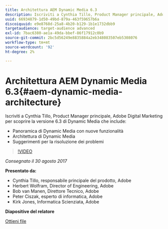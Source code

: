 ```yaml
---
title: Architettura AEM Dynamic Media 6.3
description: Iscriviti a Cynthia Tillo, Product Manager principale, Adobe Digital Marketing per scoprire la versione 6.3 di Dynamic Media.
uuid: 66934879-1d50-49bd-879a-463f59657b6a
discoiquuid: e9e8768d-25a8-4b20-b129-1b1e1732dbb9
targetaudience: target-audience advanced
exl-id: 7bac6380-ae1a-49da-bbef-86f17912c0b9
source-git-commit: 2bc5d56249e8835884a2eb348083507eb5308076
workflow-type: tm+mt
source-wordcount: '92'
ht-degree: 2%

---
```


# Architettura AEM Dynamic Media 6.3{#aem-dynamic-media-architecture}

Iscriviti a Cynthia Tillo, Product Manager principale, Adobe Digital Marketing per scoprire la versione 6.3 di Dynamic Media che include:

* Panoramica di Dynamic Media con nuove funzionalità
* Architettura di Dynamic Media
* Suggerimenti per la risoluzione dei problemi

>[!VIDEO](https://video.tv.adobe.com/v/19570/?quality=9)

*Consegnato il 30 agosto 2017*

**Presentato da:**

* Cynthia Tillo, responsabile principale del prodotto, Adobe
* Herbert Wolfram, Director of Engineering, Adobe
* Bob van Manen, Direttore Tecnico, Adobe
* Peter Ciszak, esperto di informatica, Adobe
* Kirk Jones, Informatica Scienziata, Adobe

**Diapositive del relatore**

[Ottieni file](assets/dynamicmedia83017.pdf)
<!--
[Get back to the Overview](https://helpx.adobe.com/experience-manager/kt/eseminars/gems/aem-index.html)
-->
